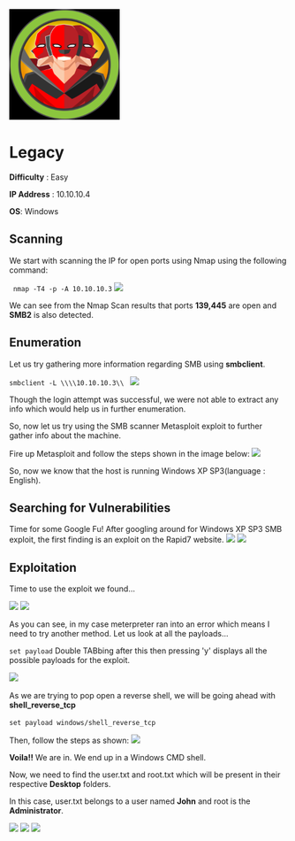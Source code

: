 <img src="https://github.com/L3thal14/HacktheBox-Walkthroughs/blob/master/Boxes/legacy/screenshots/logo.png?raw=true" height="200"  /> 			

#	Legacy
**Difficulty** : Easy 

**IP Address** : 10.10.10.4

**OS**: Windows

## Scanning
We start with scanning the IP for open ports using Nmap using the following command:

``` nmap -T4 -p -A 10.10.10.3```
<img src="https://github.com/L3thal14/HacktheBox-Walkthroughs/blob/master/Boxes/legacy/screenshots/nmap_legacy.png?raw=true"/> 	

We can see from the Nmap Scan results that ports **139,445** are open and **SMB2** is also detected.

## Enumeration
Let us try gathering more information regarding SMB using **smbclient**.

```smbclient -L \\\\10.10.10.3\\ ```
<img src="https://github.com/L3thal14/HacktheBox-Walkthroughs/blob/master/Boxes/legacy/screenshots/smbclient_legacy.png?raw=true"/>

Though the login attempt was successful, we were not able to extract any info which would help us in further enumeration.

So, now let us try using the SMB scanner Metasploit exploit to further gather info about the machine.

Fire up Metasploit and follow the steps shown in the image below:
<img src="https://github.com/L3thal14/HacktheBox-Walkthroughs/blob/master/Boxes/legacy/screenshots/smbscanner_legacy.png?raw=true"/>

So, now we know that the host is running Windows XP SP3(language : English).

## Searching for Vulnerabilities
Time for some Google Fu!
After googling around for Windows XP SP3 SMB exploit, the first finding is an exploit on the Rapid7 website.
<img src="https://github.com/L3thal14/HacktheBox-Walkthroughs/blob/master/Boxes/legacy/screenshots/rapid7_1_legacy.png?raw=true"/>
<img src="https://github.com/L3thal14/HacktheBox-Walkthroughs/blob/master/Boxes/legacy/screenshots/rapid7_2_legacy.png?raw=true"/>

## Exploitation
Time to use the exploit we found... 

<img src="https://github.com/L3thal14/HacktheBox-Walkthroughs/blob/master/Boxes/legacy/screenshots/msf_1_legacy.png?raw=true"/>
<img src="https://github.com/L3thal14/HacktheBox-Walkthroughs/blob/master/Boxes/legacy/screenshots/msf_2_legacy.png?raw=true"/>

As you can see, in my case meterpreter ran into an error which means I need to try another method.
Let us look at all the payloads...

``` set payload ``` Double TABbing after this then pressing 'y' displays all the possible payloads for the exploit.

<img src="https://github.com/L3thal14/HacktheBox-Walkthroughs/blob/master/Boxes/legacy/screenshots/msf_payload_legacy.png?raw=true"/>

As we are trying to pop open a reverse shell, we will be going ahead with **shell_reverse_tcp**

``` set payload windows/shell_reverse_tcp ```

Then, follow the steps as shown:
<img src="https://github.com/L3thal14/HacktheBox-Walkthroughs/blob/master/Boxes/legacy/screenshots/msf_3_legacy.png?raw=true"/>

**Voila!!** We are in. 
We end up in a Windows CMD shell.

Now, we need to find the user.txt and root.txt which will be present in their respective **Desktop** folders.

In this case, user.txt belongs to a user named **John** and root is the **Administrator**.

<img src="https://github.com/L3thal14/HacktheBox-Walkthroughs/blob/master/Boxes/legacy/screenshots/windows_1_legacy.png?raw=true"/> 

<img src="https://github.com/L3thal14/HacktheBox-Walkthroughs/blob/master/Boxes/legacy/screenshots/windows_2_legacy.png?raw=true"/>

<img src="https://github.com/L3thal14/HacktheBox-Walkthroughs/blob/master/Boxes/legacy/screenshots/windows_3_legacy.png?raw=true"/>



